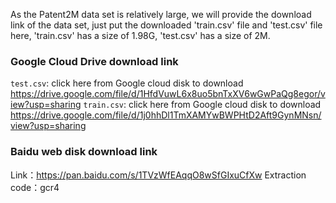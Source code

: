 As the Patent2M data set is relatively large, we will provide the download link of the data set, just put the downloaded 'train.csv' file and 'test.csv' file here, 'train.csv' has a size of 1.98G, 'test.csv' has a size of 2M.

### Google Cloud Drive download link

`test.csv`: click here from Google cloud disk to download https://drive.google.com/file/d/1HfdVuwL6x8uo5bnTxXV6wGwPaQg8egor/view?usp=sharing
`train.csv`: click here from Google cloud disk to download https://drive.google.com/file/d/1j0hhDl1TmXAMYwBWPHtD2Aft9GynMNsn/view?usp=sharing


### Baidu web disk download link
Link：https://pan.baidu.com/s/1TVzWfEAqqO8wSfGIxuCfXw 
Extraction code：gcr4






